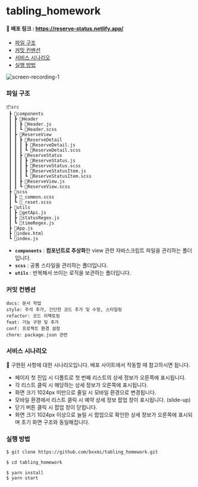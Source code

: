 # tabling_homework

#### 🔗 배포 링크 : https://reserve-status.netlify.app/

* [파일 구조](#파일-구조)
* [커밋 컨벤션](#커밋-컨벤션)
* [서비스 시나리오](#서비스-시나리오)
* [실행 방법](#실행-방법)

![screen-recording-_1_](https://user-images.githubusercontent.com/56878724/158054291-62edfcd4-ee1e-4daa-8047-6b5e4661ea15.gif)

### 파일 구조

```
📦src
 ┣ 📂components
 ┃ ┣ 📂Header
 ┃ ┃ ┣ 📜Header.js
 ┃ ┃ ┗ 📜Header.scss
 ┃ ┣ 📂ReserveView
 ┃ ┃ ┣ 📂ReserveDetail
 ┃ ┃ ┃ ┣ 📜ReserveDetail.js
 ┃ ┃ ┃ ┗ 📜ReserveDetail.scss
 ┃ ┃ ┣ 📂ReserveStatus
 ┃ ┃ ┃ ┣ 📜ReserveStatus.js
 ┃ ┃ ┃ ┣ 📜ReserveStatus.scss
 ┃ ┃ ┃ ┣ 📜ReserveStatusItem.js
 ┃ ┃ ┃ ┗ 📜ReserveStatusItem.scss
 ┃ ┃ ┣ 📜ReserveView.js
 ┃ ┃ ┗ 📜ReserveView.scss
 ┣ 📂scss
 ┃ ┣ 📜_common.scss
 ┃ ┗ 📜_reset.scss
 ┣ 📂utils
 ┃ ┣ 📜getApi.js
 ┃ ┣ 📜statusRegex.js
 ┃ ┗ 📜timeRegex.js
 ┣ 📜App.js
 ┣ 📜index.html
 ┗ 📜index.js
```

* <b>`components`</b> : **컴포넌트로 추상화**한 view 관련 자바스크립트 파일을 관리하는 폴더입니다.
* <b>`scss`</b> : 공통 스타일을 관리하는 폴더입니다.
* <b>`utils`</b> : 반복해서 쓰이는 로직을 보관하는 폴더입니다.


### 커밋 컨벤션

```
docs: 문서 작업
style: 주석 추가, 간단한 코드 추가 및 수정, 스타일링
refactor: 코드 리팩토링 
feat: 기능 구현 및 추가
conf: 프로젝트 환경 설정
chore: package.json 관련
```

### 서비스 시나리오

📌 구현된 사항에 대한 시나리오입니다. 배포 사이트에서 작동할 때 참고하시면 됩니다.

* 페이지 첫 진입 시 디폴트로 첫 번째 리스트의 상세 정보가 오른쪽에 표시됩니다.
* 각 리스트 클릭 시 해당하는 상세 정보가 오른쪽에 표시됩니다.
* 화면 크기 1024px 미만으로 줄일 시 모바일 환경으로 변경됩니다.
* 모바일 환경에서 리스트 클릭 시 예약 상세 정보 팝업 창이 표시됩니다. (slide-up)
* 닫기 버튼 클릭 시 팝업 창이 닫힙니다.
* 화면 크기 1024px 이상으로 늘릴 시 팝업으로 확인한 상세 정보가 오른쪽에 표시되며 초기 화면 구조와 동일해집니다.

### 실행 방법

```
$ git clone https://github.com/bxxmi/tabling_homework.git

$ cd tabling_homework

$ yarn install
$ yarn start
```
